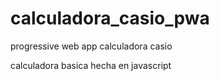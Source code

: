 # calculadora_casio_pwa
progressive web app calculadora casio

calculadora basica hecha en javascript
